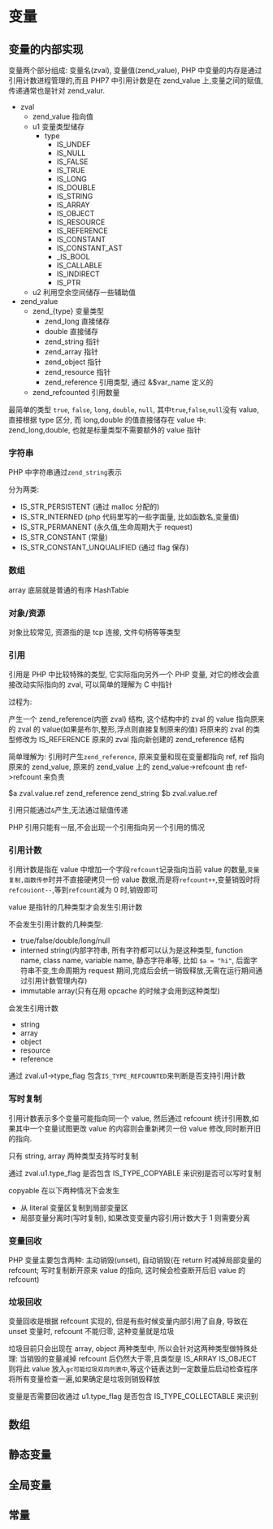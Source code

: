# 变量

## 变量的内部实现

变量两个部分组成: 变量名(zval), 变量值(zend_value), PHP 中变量的内存是通过引用计数进程管理的,而且 PHP7 中引用计数是在 zend_value 上,变量之间的赋值,传递通常也是针对 zend_valur.

- zval
  - zend_value 指向值
  - u1 变量类型储存
    - type
      - IS_UNDEF
      - IS_NULL
      - IS_FALSE
      - IS_TRUE
      - IS_LONG
      - IS_DOUBLE
      - IS_STRING
      - IS_ARRAY
      - IS_OBJECT
      - IS_RESOURCE
      - IS_REFERENCE
      - IS_CONSTANT
      - IS_CONSTANT_AST
      - \_IS_BOOL
      - IS_CALLABLE
      - IS_INDIRECT
      - IS_PTR
  - u2 利用空余空间储存一些辅助值
- zend_value
  - zend\_{type} 变量类型
    - zend_long 直接储存
    - double 直接储存
    - zend_string 指针
    - zend_array 指针
    - zend_object 指针
    - zend_resource 指针
    - zend_reference 引用类型, 通过 &\$var_name 定义的
  - zend_refcounted 引用数量

最简单的类型 `true`, `false`, `long`, `double`, `null`, 其中`true`,`false`,`null`没有 value,直接根据 type 区分, 而 long,double 的值直接储存在 value 中: zend_long,double, 也就是标量类型不需要额外的 value 指针

### 字符串

PHP 中字符串通过`zend_string`表示

分为两类:

- IS_STR_PERSISTENT (通过 malloc 分配的)
- IS_STR_INTERNED (php 代码里写的一些字面量, 比如函数名,变量值)
- IS_STR_PERMANENT (永久值,生命周期大于 request)
- IS_STR_CONSTANT (常量)
- IS_STR_CONSTANT_UNQUALIFIED (通过 flag 保存)

### 数组

array 底层就是普通的有序 HashTable

### 对象/资源

对象比较常见, 资源指的是 tcp 连接, 文件句柄等等类型

### 引用

引用是 PHP 中比较特殊的类型, 它实际指向另外一个 PHP 变量, 对它的修改会直接改动实际指向的 zval, 可以简单的理解为 C 中指针

过程为:

产生一个 zend_reference(内嵌 zval) 结构,
这个结构中的 zval 的 value 指向原来的 zval 的 value(如果是布尔,整形,浮点则直接复制原来的值)
将原来的 zval 的类型修改为 IS_REFERENCE
原来的 zval 指向新创建的 zend_reference 结构

简单理解为: 引用时产生`zend_reference`, 原来变量和现在变量都指向 ref, ref 指向原来的 zend_value, 原来的 zend_value 上的 zend_value->refcount 由 ref->refcount 来负责

$a zval.value.ref zend_reference zend_string
$b zval.value.ref

引用只能通过`&`产生,无法通过赋值传递

PHP 引用只能有一层,不会出现一个引用指向另一个引用的情况

### 引用计数

引用计数是指在 value 中增加一个字段`refcount`记录指向当前 value 的数量,`变量复制,函数传参`时并不直接硬拷贝一份 value 数据,而是将`refcount++`,变量销毁时将`refcouiont--`,等到`refcount`减为 0 时,销毁即可

value 是指针的几种类型才会发生引用计数

不会发生引用计数的几种类型:

- true/false/double/long/null
- interned string(内部字符串, 所有字符都可以认为是这种类型, function name, class name, variable name, 静态字符串等, 比如 `$a = "hi"`, 后面字符串不变,生命周期为 request 期间,完成后会统一销毁释放,无需在运行期间通过引用计数管理内存)
- immutable array(只有在用 opcache 的时候才会用到这种类型)

会发生引用计数

- string
- array
- object
- resource
- reference

通过 zval.u1->type_flag 包含`IS_TYPE_REFCOUNTED`来判断是否支持引用计数

### 写时复制

引用计数表示多个变量可能指向同一个 value, 然后通过 refcount 统计引用数,如果其中一个变量试图更改 value 的内容则会重新拷贝一份 value 修改,同时断开旧的指向.

只有 string, array 两种类型支持写时复制

通过 zval.u1.type_flag 是否包含 IS_TYPE_COPYABLE 来识别是否可以写时复制

copyable 在以下两种情况下会发生

- 从 literal 变量区复制到局部变量区
- 局部变量分离时(写时复制), 如果改变变量内容引用计数大于 1 则需要分离

### 变量回收

PHP 变量主要包含两种: 主动销毁(unset), 自动销毁(在 return 时减掉局部变量的 refcount; 写时复制断开原来 value 的指向, 这时候会检查断开后旧 value 的 refcount)

### 垃圾回收

变量回收是根据 refcount 实现的, 但是有些时候变量内部引用了自身, 导致在 unset 变量时, refcount 不能归零, 这种变量就是垃圾

垃圾目前只会出现在 array, object 两种类型中, 所以会针对这两种类型做特殊处理: 当销毁的变量减掉 refcount 后仍然大于零,且类型是 IS_ARRAY IS_OBJECT 则将此 value 放入`gc可能垃圾双向列表中`,等这个链表达到一定数量后启动检查程序将所有变量检查一遍,如果确定是垃圾则销毁释放

变量是否需要回收通过 u1.type_flag 是否包含 IS_TYPE_COLLECTABLE 来识别

## 数组

## 静态变量

## 全局变量

## 常量
